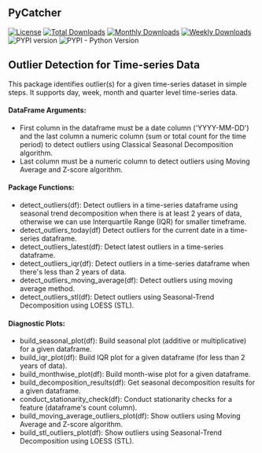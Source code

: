 ## PyCatcher
[![License](https://img.shields.io/badge/License-MIT-green.svg)](https://github.com/aseemanand/pycatcher/blob/main/LICENSE) [![Total Downloads](https://pepy.tech/badge/pycatcher)](https://pepy.tech/project/pycatcher) [![Monthly Downloads](https://pepy.tech/badge/pycatcher/month)](https://pepy.tech/project/pycatcher/month) [![Weekly Downloads](https://pepy.tech/badge/pycatcher/week)](https://pepy.tech/project/pycatcher/week) ![PYPI version](https://img.shields.io/pypi/v/pycatcher.svg) ![PYPI - Python Version](https://img.shields.io/pypi/pyversions/pycatcher.svg)

## Outlier Detection for Time-series Data
This package identifies outlier(s) for a given time-series dataset in simple steps. It supports 
day, week, month and quarter level time-series data.

#### DataFrame Arguments:
* First column in the dataframe must be a date column ('YYYY-MM-DD') and the last column a numeric column 
(sum or total count for the time period) to detect outliers using Classical Seasonal Decomposition algorithm.
* Last column must be a numeric column to detect outliers using Moving Average and Z-score algorithm. 

#### Package Functions:
* detect_outliers(df): Detect outliers in a time-series dataframe using seasonal trend decomposition when there 
is at least 2 years of data, otherwise we can use Interquartile Range (IQR) for smaller timeframe.
* detect_outliers_today(df) Detect outliers for the current date in a time-series dataframe.
* detect_outliers_latest(df): Detect latest outliers in a time-series dataframe.
* detect_outliers_iqr(df): Detect outliers in a time-series dataframe when there's less than 2 years of data.
* detect_outliers_moving_average(df): Detect outliers using moving average method. 
* detect_outliers_stl(df): Detect outliers using Seasonal-Trend Decomposition using LOESS (STL).

#### Diagnostic Plots:
* build_seasonal_plot(df): Build seasonal plot (additive or multiplicative) for a given dataframe.
* build_iqr_plot(df): Build IQR plot for a given dataframe (for less than 2 years of data).
* build_monthwise_plot(df): Build month-wise plot for a given dataframe.
* build_decomposition_results(df): Get seasonal decomposition results for a given dataframe.
* conduct_stationarity_check(df): Conduct stationarity checks for a feature (dataframe's count column).
* build_moving_average_outliers_plot(df): Show outliers using Moving Average and Z-score algorithm.
* build_stl_outliers_plot(df): Show outliers using Seasonal-Trend Decomposition using LOESS (STL).
